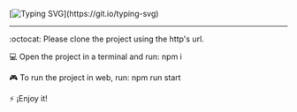 [![Typing SVG](https://readme-typing-svg.demolab.com?font=Fira+Code&pause=1000&random=false&width=800&lines=%C2%A1Hello+dear+dev!;%C2%A1Welcome+to+coffee+with+Gus!;%C2%A1Please%2C+follow+the+instructions+to+clone+this+project!;%C2%A1Thanks!)](https://git.io/typing-svg)

<hr>

:octocat: Please clone the project using the http's url.

:computer: Open the project in a terminal and run: npm i

:video_game: To run the project in web, run: npm run start

:zap: ¡Enjoy it!